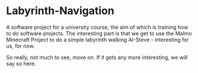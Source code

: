 # Labyrinth-Navigation

A software project for a university course, the aim of which is training how to do software projects.
The interesting part is that we get to use the Malmo Minecraft Project to do a simple labyrinth walking AI-Steve - interesting for us, for now.

So really, not much to see, move on. If it gets any more interesting, we will say so here.
